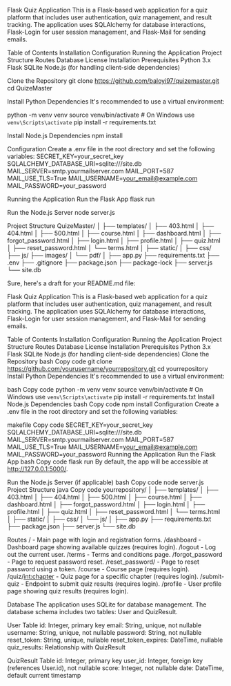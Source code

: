 Flask Quiz Application
This is a Flask-based web application for a quiz platform that includes user authentication, quiz management, and result tracking. The application uses SQLAlchemy for database interactions, Flask-Login for user session management, and Flask-Mail for sending emails.

Table of Contents
Installation
Configuration
Running the Application
Project Structure
Routes
Database
License
Installation
Prerequisites
Python 3.x
Flask
SQLite
Node.js (for handling client-side dependencies)

Clone the Repository
git clone https://github.com/baloyi97/quizemaster.git
cd QuizeMaster

Install Python Dependencies
It's recommended to use a virtual environment:

python -m venv venv
source venv/bin/activate  # On Windows use `venv\Scripts\activate`
pip install -r requirements.txt

Install Node.js Dependencies
npm install

Configuration
Create a .env file in the root directory and set the following variables:
SECRET_KEY=your_secret_key
SQLALCHEMY_DATABASE_URI=sqlite:///site.db
MAIL_SERVER=smtp.yourmailserver.com
MAIL_PORT=587
MAIL_USE_TLS=True
MAIL_USERNAME=your_email@example.com
MAIL_PASSWORD=your_password

Running the Application
Run the Flask App
flask run

Run the Node.js Server 
node server.js

Project Structure
QuizeMaster/
│
├── templates/
│   ├── 403.html
│   ├── 404.html
│   ├── 500.html
│   ├── course.html
│   ├── dashboard.html
│   ├── forgot_password.html
│   ├── login.html
│   ├── profile.html
│   ├── quiz.html
│   ├── reset_password.html
│   └── terms.html
│
├── static/
│   ├── css/
	├── js/
	├── images/
│   └── pdf/
│
├── app.py
├── requirements.txt
├── .env
├── .gitignore
├── package.json
├── package-lock
├── server.js
└── site.db


Sure, here's a draft for your README.md file:

Flask Quiz Application
This is a Flask-based web application for a quiz platform that includes user authentication, quiz management, and result tracking. The application uses SQLAlchemy for database interactions, Flask-Login for user session management, and Flask-Mail for sending emails.

Table of Contents
Installation
Configuration
Running the Application
Project Structure
Routes
Database
License
Installation
Prerequisites
Python 3.x
Flask
SQLite
Node.js (for handling client-side dependencies)
Clone the Repository
bash
Copy code
git clone https://github.com/yourusername/yourrepository.git
cd yourrepository
Install Python Dependencies
It's recommended to use a virtual environment:

bash
Copy code
python -m venv venv
source venv/bin/activate  # On Windows use `venv\Scripts\activate`
pip install -r requirements.txt
Install Node.js Dependencies
bash
Copy code
npm install
Configuration
Create a .env file in the root directory and set the following variables:

makefile
Copy code
SECRET_KEY=your_secret_key
SQLALCHEMY_DATABASE_URI=sqlite:///site.db
MAIL_SERVER=smtp.yourmailserver.com
MAIL_PORT=587
MAIL_USE_TLS=True
MAIL_USERNAME=your_email@example.com
MAIL_PASSWORD=your_password
Running the Application
Run the Flask App
bash
Copy code
flask run
By default, the app will be accessible at http://127.0.0.1:5000/.

Run the Node.js Server (if applicable)
bash
Copy code
node server.js
Project Structure
java
Copy code
yourrepository/
│
├── templates/
│   ├── 403.html
│   ├── 404.html
│   ├── 500.html
│   ├── course.html
│   ├── dashboard.html
│   ├── forgot_password.html
│   ├── login.html
│   ├── profile.html
│   ├── quiz.html
│   ├── reset_password.html
│   └── terms.html
│
├── static/
│   ├── css/
│   └── js/
│
├── app.py
├── requirements.txt
├── package.json
├── server.js
└── site.db

Routes
/ - Main page with login and registration forms.
/dashboard - Dashboard page showing available quizzes (requires login).
/logout - Log out the current user.
/terms - Terms and conditions page.
/forgot_password - Page to request password reset.
/reset_password/<token> - Page to reset password using a token.
/course - Course page (requires login).
/quiz/<int:chapter> - Quiz page for a specific chapter (requires login).
/submit-quiz - Endpoint to submit quiz results (requires login).
/profile - User profile page showing quiz results (requires login).

Database
The application uses SQLite for database management. The database schema includes two tables: User and QuizResult.

User Table
id: Integer, primary key
email: String, unique, not nullable
username: String, unique, not nullable
password: String, not nullable
reset_token: String, unique, nullable
reset_token_expires: DateTime, nullable
quiz_results: Relationship with QuizResult

QuizResult Table
id: Integer, primary key
user_id: Integer, foreign key (references User.id), not nullable
score: Integer, not nullable
date: DateTime, default current timestamp

